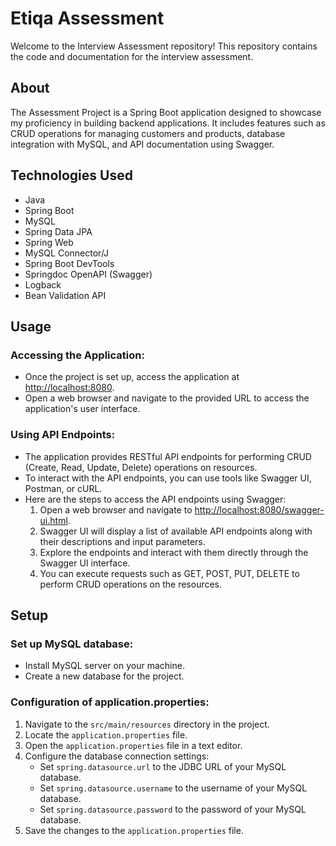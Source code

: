 # Etiqa Assessment

Welcome to the Interview Assessment repository! This repository contains the code and documentation for the interview assessment.

## About
The Assessment Project is a Spring Boot application designed to showcase my proficiency in building backend applications. It includes features such as CRUD operations for managing customers and products, database integration with MySQL, and API documentation using Swagger.

## Technologies Used
- Java
- Spring Boot
- MySQL
- Spring Data JPA
- Spring Web
- MySQL Connector/J
- Spring Boot DevTools
- Springdoc OpenAPI (Swagger)
- Logback
- Bean Validation API

## Usage

### Accessing the Application:
- Once the project is set up, access the application at [http://localhost:8080](http://localhost:8080).
- Open a web browser and navigate to the provided URL to access the application's user interface.

### Using API Endpoints:
- The application provides RESTful API endpoints for performing CRUD (Create, Read, Update, Delete) operations on resources.
- To interact with the API endpoints, you can use tools like Swagger UI, Postman, or cURL.
- Here are the steps to access the API endpoints using Swagger:
    1. Open a web browser and navigate to [http://localhost:8080/swagger-ui.html](http://localhost:8080/swagger-ui.html).
    2. Swagger UI will display a list of available API endpoints along with their descriptions and input parameters.
    3. Explore the endpoints and interact with them directly through the Swagger UI interface.
    4. You can execute requests such as GET, POST, PUT, DELETE to perform CRUD operations on the resources.

## Setup

### Set up MySQL database:
- Install MySQL server on your machine.
- Create a new database for the project.

### Configuration of application.properties:
1. Navigate to the `src/main/resources` directory in the project.
2. Locate the `application.properties` file.
3. Open the `application.properties` file in a text editor.
4. Configure the database connection settings:
    - Set `spring.datasource.url` to the JDBC URL of your MySQL database.
    - Set `spring.datasource.username` to the username of your MySQL database.
    - Set `spring.datasource.password` to the password of your MySQL database.
5. Save the changes to the `application.properties` file.


